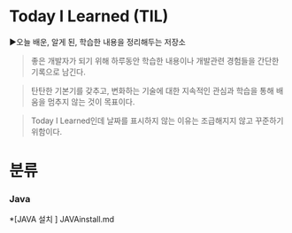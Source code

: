# Today I Learned (TIL)

▶오늘 배운, 알게 된, 학습한 내용을 정리해두는 저장소
  
>좋은 개발자가 되기 위해 하루동안 학습한 내용이나 개발관련 경험들을 간단한 기록으로 남긴다.

>탄탄한 기본기를 갖추고, 변화하는 기술에 대한 지속적인 관심과 학습을 통해 배움을 멈추지 않는 것이 목표이다.

>Today I Learned인데 날짜를 표시하지 않는 이유는 조급해지지 않고 꾸준하기 위함이다.

#

# 분류
### Java
*[JAVA 설치 ] JAVAinstall.md
